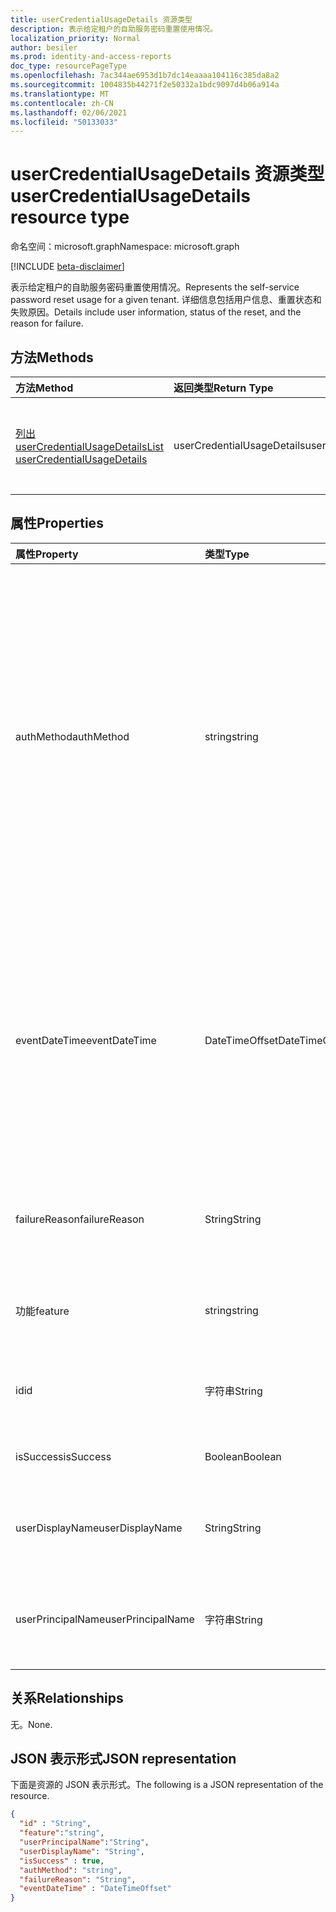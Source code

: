 ```yaml
---
title: userCredentialUsageDetails 资源类型
description: 表示给定租户的自助服务密码重置使用情况。
localization_priority: Normal
author: besiler
ms.prod: identity-and-access-reports
doc_type: resourcePageType
ms.openlocfilehash: 7ac344ae6953d1b7dc14eaaaa104116c385da8a2
ms.sourcegitcommit: 1004835b44271f2e50332a1bdc9097d4b06a914a
ms.translationtype: MT
ms.contentlocale: zh-CN
ms.lasthandoff: 02/06/2021
ms.locfileid: "50133033"
---
```

# <a name="usercredentialusagedetails-resource-type"></a><span data-ttu-id="4da3c-103">userCredentialUsageDetails 资源类型</span><span class="sxs-lookup"><span data-stu-id="4da3c-103">userCredentialUsageDetails resource type</span></span>

<span data-ttu-id="4da3c-104">命名空间：microsoft.graph</span><span class="sxs-lookup"><span data-stu-id="4da3c-104">Namespace: microsoft.graph</span></span>

[!INCLUDE [beta-disclaimer](../../includes/beta-disclaimer.md)]

<span data-ttu-id="4da3c-105">表示给定租户的自助服务密码重置使用情况。</span><span class="sxs-lookup"><span data-stu-id="4da3c-105">Represents the self-service password reset usage for a given tenant.</span></span> <span data-ttu-id="4da3c-106">详细信息包括用户信息、重置状态和失败原因。</span><span class="sxs-lookup"><span data-stu-id="4da3c-106">Details include user information, status of the reset, and the reason for failure.</span></span>

## <a name="methods"></a><span data-ttu-id="4da3c-107">方法</span><span class="sxs-lookup"><span data-stu-id="4da3c-107">Methods</span></span>

| <span data-ttu-id="4da3c-108">方法</span><span class="sxs-lookup"><span data-stu-id="4da3c-108">Method</span></span>       | <span data-ttu-id="4da3c-109">返回类型</span><span class="sxs-lookup"><span data-stu-id="4da3c-109">Return Type</span></span> | <span data-ttu-id="4da3c-110">说明</span><span class="sxs-lookup"><span data-stu-id="4da3c-110">Description</span></span> |
|:-------------|:------------|:------------|
| [<span data-ttu-id="4da3c-111">列出 userCredentialUsageDetails</span><span class="sxs-lookup"><span data-stu-id="4da3c-111">List userCredentialUsageDetails</span></span>](../api/reportroot-list-usercredentialusagedetails.md) | <span data-ttu-id="4da3c-112">userCredentialUsageDetails</span><span class="sxs-lookup"><span data-stu-id="4da3c-112">userCredentialUsageDetails</span></span> | <span data-ttu-id="4da3c-113">读取 userCredentialUsageDetails 对象的属性和关系。</span><span class="sxs-lookup"><span data-stu-id="4da3c-113">Read properties and relationships of a userCredentialUsageDetails object.</span></span> |

## <a name="properties"></a><span data-ttu-id="4da3c-114">属性</span><span class="sxs-lookup"><span data-stu-id="4da3c-114">Properties</span></span>

| <span data-ttu-id="4da3c-115">属性</span><span class="sxs-lookup"><span data-stu-id="4da3c-115">Property</span></span>     | <span data-ttu-id="4da3c-116">类型</span><span class="sxs-lookup"><span data-stu-id="4da3c-116">Type</span></span>        | <span data-ttu-id="4da3c-117">说明</span><span class="sxs-lookup"><span data-stu-id="4da3c-117">Description</span></span> |
|:-------------|:------------|:------------|
| <span data-ttu-id="4da3c-118">authMethod</span><span class="sxs-lookup"><span data-stu-id="4da3c-118">authMethod</span></span> | <span data-ttu-id="4da3c-119">string</span><span class="sxs-lookup"><span data-stu-id="4da3c-119">string</span></span> | <span data-ttu-id="4da3c-120">表示用户使用的身份验证方法。</span><span class="sxs-lookup"><span data-stu-id="4da3c-120">Represents the authentication method that the user used.</span></span> <span data-ttu-id="4da3c-121">可能的值是： ， ， ， (仅用于自助服务密码重置) 、 、 和 (`email` `mobileSMS` 仅在注册 `mobileCall` `officePhone` `securityQuestion` `appNotification` `appCode` `alternateMobileCall`) 。</span><span class="sxs-lookup"><span data-stu-id="4da3c-121">Possible values are: `email`, `mobileSMS`, `mobileCall`, `officePhone`, `securityQuestion` (only used for self-service password reset), `appNotification`, `appCode`, and `alternateMobileCall` (supported only in registration).</span></span> |
| <span data-ttu-id="4da3c-122">eventDateTime</span><span class="sxs-lookup"><span data-stu-id="4da3c-122">eventDateTime</span></span> | <span data-ttu-id="4da3c-123">DateTimeOffset</span><span class="sxs-lookup"><span data-stu-id="4da3c-123">DateTimeOffset</span></span> | <span data-ttu-id="4da3c-124">时间戳类型表示采用 ISO 8601 格式的日期和时间信息，始终采用 UTC 时区。</span><span class="sxs-lookup"><span data-stu-id="4da3c-124">The Timestamp type represents date and time information using ISO 8601 format and is always in UTC time.</span></span> <span data-ttu-id="4da3c-125">例如，2014 年 1 月 1 日午夜 UTC 如下所示：`'2014-01-01T00:00:00Z'`。</span><span class="sxs-lookup"><span data-stu-id="4da3c-125">For example, midnight UTC on Jan 1, 2014 would look like this: `'2014-01-01T00:00:00Z'`.</span></span> |
| <span data-ttu-id="4da3c-126">failureReason</span><span class="sxs-lookup"><span data-stu-id="4da3c-126">failureReason</span></span> | <span data-ttu-id="4da3c-127">String</span><span class="sxs-lookup"><span data-stu-id="4da3c-127">String</span></span> | <span data-ttu-id="4da3c-128">提供相应重置或注册工作流的失败原因。</span><span class="sxs-lookup"><span data-stu-id="4da3c-128">Provides the failure reason for the corresponding reset or registration workflow.</span></span> |
| <span data-ttu-id="4da3c-129">功能</span><span class="sxs-lookup"><span data-stu-id="4da3c-129">feature</span></span> | <span data-ttu-id="4da3c-130">string</span><span class="sxs-lookup"><span data-stu-id="4da3c-130">string</span></span> | <span data-ttu-id="4da3c-131">可能的值是： `registration` 和 `reset` 。</span><span class="sxs-lookup"><span data-stu-id="4da3c-131">Possible values are: `registration` and `reset`.</span></span> |
| <span data-ttu-id="4da3c-132">id</span><span class="sxs-lookup"><span data-stu-id="4da3c-132">id</span></span> | <span data-ttu-id="4da3c-133">字符串</span><span class="sxs-lookup"><span data-stu-id="4da3c-133">String</span></span> | <span data-ttu-id="4da3c-134">只读。</span><span class="sxs-lookup"><span data-stu-id="4da3c-134">Read-only.</span></span> <span data-ttu-id="4da3c-135">活动的唯一标识符。</span><span class="sxs-lookup"><span data-stu-id="4da3c-135">The unique identifier for the activity.</span></span> <span data-ttu-id="4da3c-136">只读。</span><span class="sxs-lookup"><span data-stu-id="4da3c-136">Read-only.</span></span>|
| <span data-ttu-id="4da3c-137">isSuccess</span><span class="sxs-lookup"><span data-stu-id="4da3c-137">isSuccess</span></span> | <span data-ttu-id="4da3c-138">Boolean</span><span class="sxs-lookup"><span data-stu-id="4da3c-138">Boolean</span></span> | <span data-ttu-id="4da3c-139">指示工作流是成功还是失败。</span><span class="sxs-lookup"><span data-stu-id="4da3c-139">Indicates success or failure of the workflow.</span></span> |
| <span data-ttu-id="4da3c-140">userDisplayName</span><span class="sxs-lookup"><span data-stu-id="4da3c-140">userDisplayName</span></span> | <span data-ttu-id="4da3c-141">String</span><span class="sxs-lookup"><span data-stu-id="4da3c-141">String</span></span> | <span data-ttu-id="4da3c-142">执行重置或注册工作流的用户的用户名。</span><span class="sxs-lookup"><span data-stu-id="4da3c-142">User name of the user performing the reset or registration workflow.</span></span> |
| <span data-ttu-id="4da3c-143">userPrincipalName</span><span class="sxs-lookup"><span data-stu-id="4da3c-143">userPrincipalName</span></span> | <span data-ttu-id="4da3c-144">字符串</span><span class="sxs-lookup"><span data-stu-id="4da3c-144">String</span></span> | <span data-ttu-id="4da3c-145">执行重置或注册工作流的用户的用户主体名称。</span><span class="sxs-lookup"><span data-stu-id="4da3c-145">User principal name of the user performing the reset or registration workflow.</span></span> |

## <a name="relationships"></a><span data-ttu-id="4da3c-146">关系</span><span class="sxs-lookup"><span data-stu-id="4da3c-146">Relationships</span></span>

<span data-ttu-id="4da3c-147">无。</span><span class="sxs-lookup"><span data-stu-id="4da3c-147">None.</span></span>

## <a name="json-representation"></a><span data-ttu-id="4da3c-148">JSON 表示形式</span><span class="sxs-lookup"><span data-stu-id="4da3c-148">JSON representation</span></span>

<span data-ttu-id="4da3c-149">下面是资源的 JSON 表示形式。</span><span class="sxs-lookup"><span data-stu-id="4da3c-149">The following is a JSON representation of the resource.</span></span>

<!-- {
  "blockType": "resource",
  "optionalProperties": [

  ],
  "@odata.type": "microsoft.graph.userCredentialUsageDetails",
  "baseType": "",
  "keyProperty": "id"
}-->

```json
{
  "id" : "String",
  "feature":"string",
  "userPrincipalName":"String",
  "userDisplayName": "String",
  "isSuccess" : true,
  "authMethod": "string",
  "failureReason": "String",
  "eventDateTime" : "DateTimeOffset"
}
```

<!-- uuid: 16cd6b66-4b1a-43a1-adaf-3a886856ed98
2019-02-04 14:57:30 UTC -->
<!-- {
  "type": "#page.annotation",
  "description": "userCredentialUsageDetails resource",
  "keywords": "",
  "section": "documentation",
  "tocPath": ""
}-->

